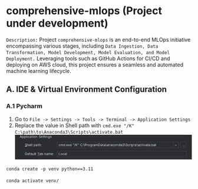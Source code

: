 # comprehensive-mlops (Project under development)
`Description:` Project `comprehensive-mlops` is an end-to-end MLOps initiative encompassing various stages, including `Data Ingestion, Data Transformation, Model Development, Model Evaluation, and Model Deployment.` Leveraging tools such as GitHub Actions for CI/CD and deploying on AWS cloud, this project ensures a seamless and automated machine learning lifecycle.  
## A. IDE & Virtual Environment Configuration
### A.1 Pycharm
1. Go to ``File -> Settings -> Tools -> Terminal -> Application Settings``
2. Replace the value in Shell path with ``cmd.exe "/K" C:\path\to\Anaconda3\Scripts\activate.bat``
![img.png](images/pycharm_conda_config.png)
```commandline
conda create -p venv python==3.11

conda activate venv/
```